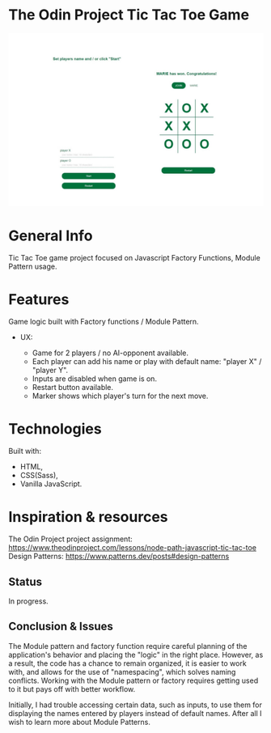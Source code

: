 # The Odin Project Tic Tac Toe Game

![Tic Tac Toe game screen](/TicTacToeScreenScreen.jpg)

# General Info

Tic Tac Toe game project focused on Javascript Factory Functions, Module Pattern usage.

# Features

Game logic built with Factory functions / Module Pattern.

- UX:

  - Game for 2 players / no AI-opponent available.
  - Each player can add his name or play with default name: "player X" / "player Y".
  - Inputs are disabled when game is on.
  - Restart button available.
  - Marker shows which player's turn for the next move.

# Technologies

Built with:

- HTML,
- CSS(Sass),
- Vanilla JavaScript.

# Inspiration & resources

The Odin Project project assignment: https://www.theodinproject.com/lessons/node-path-javascript-tic-tac-toe
Design Patterns: https://www.patterns.dev/posts#design-patterns

## Status

In progress.

## Conclusion & Issues

The Module pattern and factory function require careful planning of the application's behavior and placing the "logic" in the right place. However, as a result, the code has a chance to remain organized, it is easier to work with, and allows for the use of "namespacing", which solves naming conflicts.
Working with the Module pattern or factory requires getting used to it but pays off with better workflow.

Initially, I had trouble accessing certain data, such as inputs, to use them for displaying the names entered by players instead of default names.
After all I wish to learn more about Module Patterns.

